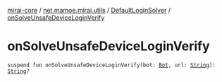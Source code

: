 [mirai-core](../../index.md) / [net.mamoe.mirai.utils](../index.md) / [DefaultLoginSolver](index.md) / [onSolveUnsafeDeviceLoginVerify](./on-solve-unsafe-device-login-verify.md)

# onSolveUnsafeDeviceLoginVerify

`suspend fun onSolveUnsafeDeviceLoginVerify(bot: `[`Bot`](../../net.mamoe.mirai/-bot/index.md)`, url: `[`String`](https://kotlinlang.org/api/latest/jvm/stdlib/kotlin/-string/index.html)`): `[`String`](https://kotlinlang.org/api/latest/jvm/stdlib/kotlin/-string/index.html)`?`